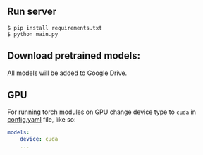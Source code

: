 ## Run server
```shell
$ pip install requirements.txt
$ python main.py
```

## Download pretrained models:
All models will be added to Google Drive.


## GPU
For running torch modules on GPU change device type to `cuda` in [config.yaml](config.yaml) file, like so:

```yaml
models:
    device: cuda
    ...
```